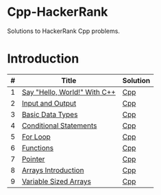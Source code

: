 # Cpp-HackerRank
Solutions to HackerRank Cpp problems.

<h1>Introduction</h1>

<table>
    <thead>
        <tr>
            <th>#</th>
            <th>Title</th>
            <th>Solution</th>
        </tr>
    </thead>
    <tbody>
        <tr>
            <td>1</td>
            <td><a href="https://www.hackerrank.com/challenges/cpp-hello-world/problem">Say "Hello, World!" With C++</a></td>
            <td><a href="">Cpp</a></td>
        </tr>
        <tr>
            <td>2</td>
            <td><a href="https://www.hackerrank.com/challenges/cpp-input-and-output/problem">Input and Output</a></td>
            <td><a href="https://github.com/djeada/Cpp-HackerRank/blob/master/src/introduction/input_and_output.cpp">Cpp</a></td>
        </tr>
        <tr>
            <td>3</td>
            <td><a href="https://www.hackerrank.com/challenges/c-tutorial-basic-data-types/problem">Basic Data Types</a></td>
            <td><a href="https://github.com/djeada/Cpp-HackerRank/blob/master/src/introduction/basic_data_types.cpp">Cpp</a></td>
        </tr>
        <tr>
            <td>4</td>
            <td><a href="https://www.hackerrank.com/challenges/c-tutorial-conditional-if-else/problem">Conditional Statements</a></td>
            <td><a href="https://github.com/djeada/Cpp-HackerRank/blob/master/src/introduction/conditional_statements.cpp">Cpp</a></td>
        </tr>
        <tr>
            <td>5</td>
            <td><a href="https://www.hackerrank.com/challenges/c-tutorial-for-loop/problem">For Loop</a></td>
            <td><a href="https://github.com/djeada/Cpp-HackerRank/blob/master/src/introduction/for_loop.cpp">Cpp</a></td>
        </tr>
        <tr>
            <td>6</td>
            <td><a href="https://www.hackerrank.com/challenges/c-tutorial-functions/problem">Functions</a></td>
            <td><a href="https://github.com/djeada/Cpp-HackerRank/blob/master/src/introduction/functions.cpp">Cpp</a></td>
        </tr>
        <tr>
            <td>7</td>
            <td><a href="https://www.hackerrank.com/challenges/c-tutorial-pointer/problem">Pointer</a></td>
            <td><a href="https://github.com/djeada/Cpp-HackerRank/blob/master/src/introduction/pointer.cpp">Cpp</a></td>
        </tr>
        <tr>
            <td>8</td>
            <td><a href="https://www.hackerrank.com/challenges/arrays-introduction/problem">Arrays Introduction</a></td>
            <td><a href="">Cpp</a></td>
        </tr>
        <tr>
            <td>9</td>
            <td><a href="https://www.hackerrank.com/challenges/variable-sized-arrays/problem">Variable Sized Arrays</td>
            <td><a href="https://github.com/djeada/Cpp-HackerRank/blob/master/src/introduction/variable_sized_arrays.cpp">Cpp</a></td>
        </tr>
    </tbody>
</table>
